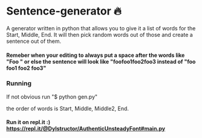# Sentence-generator :fire:
A generator written in python that allows you to give it a list of words for the Start, Middle, End. It will then pick random words out of those and create a sentence out of them.


#### Remeber when your editing to always put a space after the words like "Foo " or else the sentence will look like "foofoo1foo2foo3 instead of "foo foo1 foo2 foo3"


 ### Running
 If not obvious run "$ python gen.py"

 the order of words is Start, Middle, Middle2, End.

#### Run it on repl.it :) https://repl.it/@Dylstructor/AuthenticUnsteadyFont#main.py
